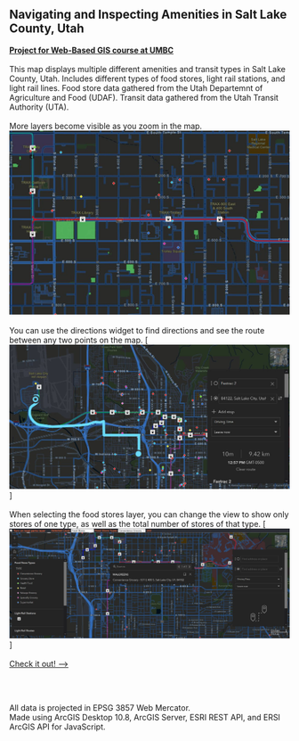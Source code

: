 ## Navigating and Inspecting Amenities in Salt Lake County, Utah
[**Project for Web-Based GIS course at UMBC**](../400_final_project_Salt_Lake/Salt_Lake_County_webmap/index.html)
<br><br>
This map displays multiple different amenities and transit types in Salt Lake County, Utah.
Includes different types of food stores, light rail stations, and light rail lines.
Food store data gathered from the Utah Departemnt of Agriculture and Food (UDAF).
Transit data gathered from the Utah Transit Authority (UTA).
<br><br>
More layers become visible as you zoom in the map.
<img src="400_final_project_Salt_Lake/images for github/Zoom1.JPG"/>
<br><br>
You can use the directions widget to find directions and see the route between any two points on the map.
[<img src="400_final_project_Salt_Lake/images for github/directions1.JPG"/>]
<br><br>
When selecting the food stores layer, you can change the view to show only stores of one type, as well as the total number of stores of that type.
[<img src="400_final_project_Salt_Lake/images for github/FullMap_grocery.JPG"/>]
<br><br>
[Check it out! -->](../400_final_project_Salt_Lake/Salt_Lake_County_webmap/index.html)

<br><br>

All data is projected in EPSG 3857 Web Mercator.
<br>
Made using ArcGIS Desktop 10.8, ArcGIS Server, ESRI REST API, and ERSI ArcGIS API for JavaScript.
